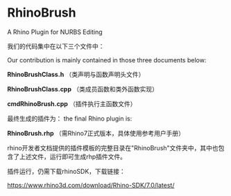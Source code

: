 # RhinoBrush
A Rhino Plugin for NURBS Editing


我们的代码集中在以下三个文件中：

Our contribution is mainly contained in those three documents below:

**RhinoBrushClass.h**		（类声明与函数声明头文件）

**RhinoBrushClass.cpp**	（类成员函数和类外函数实现）

**cmdRhinoBrush.cpp**	  （插件执行主函数文件）

最终生成的插件为：
the final Rhino plugin is:

**RhinoBrush.rhp**		（需Rhino7正式版本，具体使用参考用户手册）

rhino开发者文档提供的插件模板的完整目录在"RhinoBrush"文件夹中，其中也包含了上述文件，运行即可生成rhp插件文件。

插件运行，仍需下载rhinoSDK，下载链接：

https://www.rhino3d.com/download/Rhino-SDK/7.0/latest/
